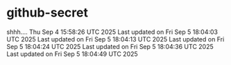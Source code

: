 # github-secret

shhh....
Thu Sep 4 15:58:26 UTC 2025
Last updated on Fri Sep  5 18:04:03 UTC 2025
Last updated on Fri Sep  5 18:04:13 UTC 2025
Last updated on Fri Sep  5 18:04:24 UTC 2025
Last updated on Fri Sep  5 18:04:36 UTC 2025
Last updated on Fri Sep  5 18:04:49 UTC 2025
